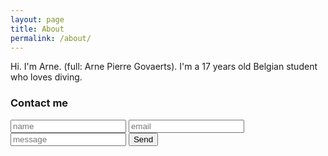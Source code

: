 ```yaml
---
layout: page
title: About
permalink: /about/
---
```


Hi. I'm Arne. (full: Arne Pierre Govaerts). I'm a 17 years old Belgian student who loves diving.

### Contact me

<form action="http://formspree.io/arne.govaerts@telenet.be" method="post" class="bootstrap-frm">
    <input type="text" name="name" placeholder="name" id="name" name="name">
    <input type="email" name="_replyto" placeholder="email" id="email" name="email">
    <input type="text" name="message" placeholder="message" id="message" name="message">
    <input type="hidden" name="_subject" value="New submission!" />
    <input type="text" name="_gotcha" style="display:none" />
    <input type="submit" value="Send" class="button">
</form> 
